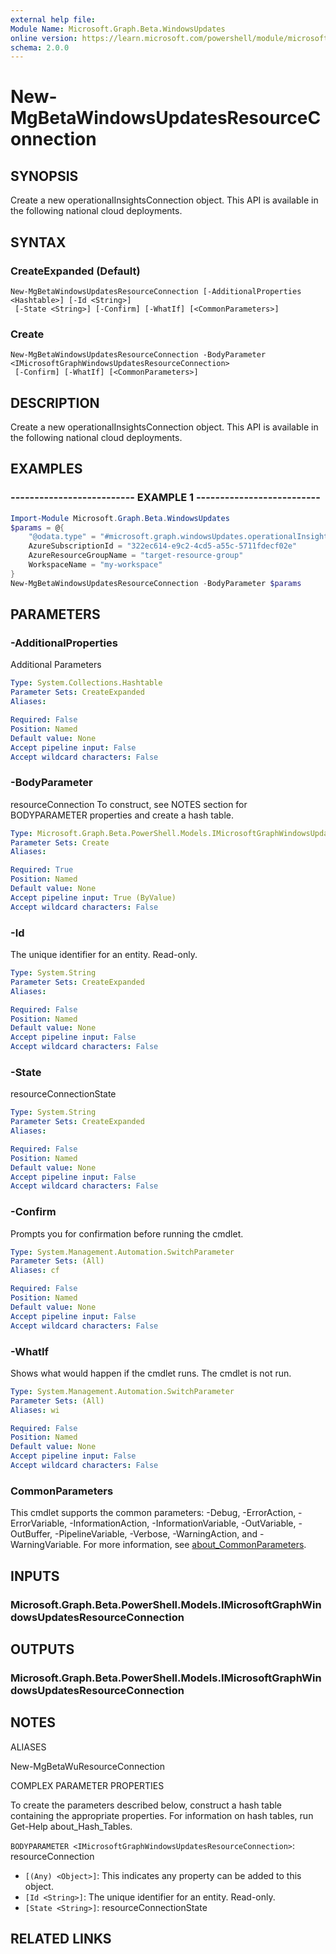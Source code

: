 ```yaml
---
external help file:
Module Name: Microsoft.Graph.Beta.WindowsUpdates
online version: https://learn.microsoft.com/powershell/module/microsoft.graph.beta.windowsupdates/new-mgbetawindowsupdatesresourceconnection
schema: 2.0.0
---
```


# New-MgBetaWindowsUpdatesResourceConnection

## SYNOPSIS
Create a new operationalInsightsConnection object.
This API is available in the following national cloud deployments.

## SYNTAX

### CreateExpanded (Default)
```
New-MgBetaWindowsUpdatesResourceConnection [-AdditionalProperties <Hashtable>] [-Id <String>]
 [-State <String>] [-Confirm] [-WhatIf] [<CommonParameters>]
```

### Create
```
New-MgBetaWindowsUpdatesResourceConnection -BodyParameter <IMicrosoftGraphWindowsUpdatesResourceConnection>
 [-Confirm] [-WhatIf] [<CommonParameters>]
```

## DESCRIPTION
Create a new operationalInsightsConnection object.
This API is available in the following national cloud deployments.

## EXAMPLES

### -------------------------- EXAMPLE 1 --------------------------
```powershell
Import-Module Microsoft.Graph.Beta.WindowsUpdates
$params = @{
	"@odata.type" = "#microsoft.graph.windowsUpdates.operationalInsightsConnection"
	AzureSubscriptionId = "322ec614-e9c2-4cd5-a55c-5711fdecf02e"
	AzureResourceGroupName = "target-resource-group"
	WorkspaceName = "my-workspace"
}
New-MgBetaWindowsUpdatesResourceConnection -BodyParameter $params
```



## PARAMETERS

### -AdditionalProperties
Additional Parameters

```yaml
Type: System.Collections.Hashtable
Parameter Sets: CreateExpanded
Aliases:

Required: False
Position: Named
Default value: None
Accept pipeline input: False
Accept wildcard characters: False
```

### -BodyParameter
resourceConnection
To construct, see NOTES section for BODYPARAMETER properties and create a hash table.

```yaml
Type: Microsoft.Graph.Beta.PowerShell.Models.IMicrosoftGraphWindowsUpdatesResourceConnection
Parameter Sets: Create
Aliases:

Required: True
Position: Named
Default value: None
Accept pipeline input: True (ByValue)
Accept wildcard characters: False
```

### -Id
The unique identifier for an entity.
Read-only.

```yaml
Type: System.String
Parameter Sets: CreateExpanded
Aliases:

Required: False
Position: Named
Default value: None
Accept pipeline input: False
Accept wildcard characters: False
```

### -State
resourceConnectionState

```yaml
Type: System.String
Parameter Sets: CreateExpanded
Aliases:

Required: False
Position: Named
Default value: None
Accept pipeline input: False
Accept wildcard characters: False
```

### -Confirm
Prompts you for confirmation before running the cmdlet.

```yaml
Type: System.Management.Automation.SwitchParameter
Parameter Sets: (All)
Aliases: cf

Required: False
Position: Named
Default value: None
Accept pipeline input: False
Accept wildcard characters: False
```

### -WhatIf
Shows what would happen if the cmdlet runs.
The cmdlet is not run.

```yaml
Type: System.Management.Automation.SwitchParameter
Parameter Sets: (All)
Aliases: wi

Required: False
Position: Named
Default value: None
Accept pipeline input: False
Accept wildcard characters: False
```

### CommonParameters
This cmdlet supports the common parameters: -Debug, -ErrorAction, -ErrorVariable, -InformationAction, -InformationVariable, -OutVariable, -OutBuffer, -PipelineVariable, -Verbose, -WarningAction, and -WarningVariable. For more information, see [about_CommonParameters](http://go.microsoft.com/fwlink/?LinkID=113216).

## INPUTS

### Microsoft.Graph.Beta.PowerShell.Models.IMicrosoftGraphWindowsUpdatesResourceConnection

## OUTPUTS

### Microsoft.Graph.Beta.PowerShell.Models.IMicrosoftGraphWindowsUpdatesResourceConnection

## NOTES

ALIASES

New-MgBetaWuResourceConnection

COMPLEX PARAMETER PROPERTIES

To create the parameters described below, construct a hash table containing the appropriate properties. For information on hash tables, run Get-Help about_Hash_Tables.


`BODYPARAMETER <IMicrosoftGraphWindowsUpdatesResourceConnection>`: resourceConnection
  - `[(Any) <Object>]`: This indicates any property can be added to this object.
  - `[Id <String>]`: The unique identifier for an entity. Read-only.
  - `[State <String>]`: resourceConnectionState

## RELATED LINKS

